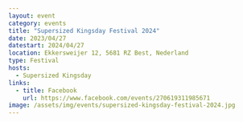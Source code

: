 ```yaml
---
layout: event
category: events
title: "Supersized Kingsday Festival 2024"
date: 2023/04/27
datestart: 2024/04/27
location: Ekkersweijer 12, 5681 RZ Best, Nederland
type: Festival
hosts:
  - Supersized Kingsday
links:
  - title: Facebook
    url: https://www.facebook.com/events/270619311985671
image: /assets/img/events/supersized-kingsday-festival-2024.jpg
---
```

